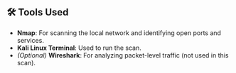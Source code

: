 ## 🛠️ Tools Used

- **Nmap**: For scanning the local network and identifying open ports and services.
- **Kali Linux Terminal**: Used to run the scan.
- *(Optional)* **Wireshark**: For analyzing packet-level traffic (not used in this scan).
